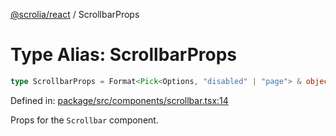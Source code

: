 [@scrolia/react](../README.md) / ScrollbarProps

# Type Alias: ScrollbarProps

```ts
type ScrollbarProps = Format<Pick<Options, "disabled" | "page"> & object>;
```

Defined in: [package/src/components/scrollbar.tsx:14](https://github.com/scrolia/react/blob/f82d22480164148d1894602bc5a018480f1727a2/package/src/components/scrollbar.tsx#L14)

Props for the `Scrollbar` component.
